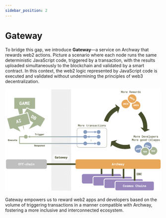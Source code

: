 ```yaml
---
sidebar_position: 2
---
```


# Gateway

To bridge this gap, we introduce **Gateway**—a service on Archway that rewards web2 actions. Picture a scenario where each node runs the same deterministic JavaScript code, triggered by a transaction, with the results uploaded simultaneously to the blockchain and validated by a smart contract. In this context, the web2 logic represented by JavaScript code is executed and validated without undermining the principles of web3 decentralization.

![overview](../images/overview.png)

Gateway empowers us to reward web2 apps and developers based on the volume of triggering transactions in a manner compatible with Archway, fostering a more inclusive and interconnected ecosystem.
